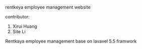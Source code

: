 rentkeya employee management website

contributor:
  1. Xirui Huang
  2. Site Li
  
Rentkaya employee management base on lavavel 5.5 framwork 
